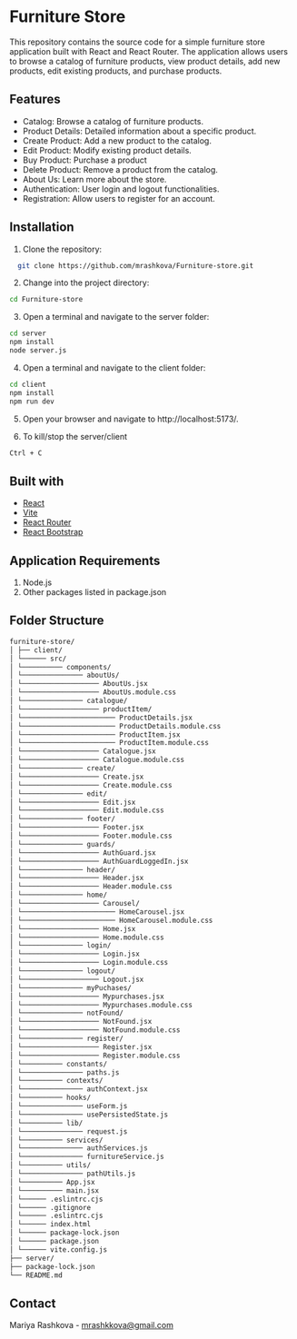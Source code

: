 # Furniture Store

This repository contains the source code for a simple furniture store application built with React and React Router. The application allows users to browse a catalog of furniture products, view product details, add new products, edit existing products, and purchase products.

## Features

- Catalog: Browse a catalog of furniture products.
- Product Details: Detailed information about a specific product.
- Create Product: Add a new product to the catalog.
- Edit Product: Modify existing product details.
- Buy Product: Purchase a product
- Delete Product: Remove a product from the catalog.
- About Us: Learn more about the store.
- Authentication: User login and logout functionalities.
- Registration: Allow users to register for an account.

## Installation

1. Clone the repository:

```bash
  git clone https://github.com/mrashkova/Furniture-store.git

```

2. Change into the project directory:

```bash
cd Furniture-store
```

3. Open a terminal and navigate to the server folder:

```bash
cd server
npm install
node server.js

```

4. Open a terminal and navigate to the client folder:

```bash
cd client
npm install
npm run dev
```

5. Open your browser and navigate to http://localhost:5173/.

6. To kill/stop the server/client

```bash
Ctrl + C
```

## Built with

- [React](https://react.dev/)
- [Vite](https://vitejs.dev/)
- [React Router](https://reactrouter.com/en/main)
- [React Bootstrap](https://react-bootstrap.netlify.app/)

## Application Requirements

1. Node.js
2. Other packages listed in package.json

## Folder Structure

```bash
furniture-store/
│ ├── client/
│ └────── src/
│ └────────── components/
│ └─────────────── aboutUs/
│ └─────────────────── AboutUs.jsx
│ └─────────────────── AboutUs.module.css
│ └─────────────── catalogue/
│ └─────────────────── productItem/
│ └─────────────────────── ProductDetails.jsx
│ └─────────────────────── ProductDetails.module.css
│ └─────────────────────── ProductItem.jsx
│ └─────────────────────── ProductItem.module.css
│ └─────────────────── Catalogue.jsx
│ └─────────────────── Catalogue.module.css
│ └─────────────── create/
│ └─────────────────── Create.jsx
│ └─────────────────── Create.module.css
│ └─────────────── edit/
│ └─────────────────── Edit.jsx
│ └─────────────────── Edit.module.css
│ └─────────────── footer/
│ └─────────────────── Footer.jsx
│ └─────────────────── Footer.module.css
│ └─────────────── guards/
│ └─────────────────── AuthGuard.jsx
│ └─────────────────── AuthGuardLoggedIn.jsx
│ └─────────────── header/
│ └─────────────────── Header.jsx
│ └─────────────────── Header.module.css
│ └─────────────── home/
│ └─────────────────── Carousel/
│ └─────────────────────── HomeCarousel.jsx
│ └─────────────────────── HomeCarousel.module.css
│ └─────────────────── Home.jsx
│ └─────────────────── Home.module.css
│ └─────────────── login/
│ └─────────────────── Login.jsx
│ └─────────────────── Login.module.css
│ └─────────────── logout/
│ └─────────────────── Logout.jsx
│ └─────────────── myPuchases/
│ └─────────────────── Mypurchases.jsx
│ └─────────────────── Mypurchases.module.css
│ └─────────────── notFound/
│ └─────────────────── NotFound.jsx
│ └─────────────────── NotFound.module.css
│ └─────────────── register/
│ └─────────────────── Register.jsx
│ └─────────────────── Register.module.css
│ └────────── constants/
│ └─────────────── paths.js
│ └────────── contexts/
│ └─────────────── authContext.jsx
│ └────────── hooks/
│ └─────────────── useForm.js
│ └─────────────── usePersistedState.js
│ └────────── lib/
│ └─────────────── request.js
│ └────────── services/
│ └─────────────── authServices.js
│ └─────────────── furnitureService.js
│ └────────── utils/
│ └─────────────── pathUtils.js
│ └────────── App.jsx
│ └────────── main.jsx
│ └────── .eslintrc.cjs
│ └────── .gitignore
│ └────── .eslintrc.cjs
│ └────── index.html
│ └────── package-lock.json
│ └────── package.json
│ └────── vite.config.js
├── server/
├── package-lock.json
└── README.md
```

## Contact

Mariya Rashkova - mrashkkova@gmail.com
